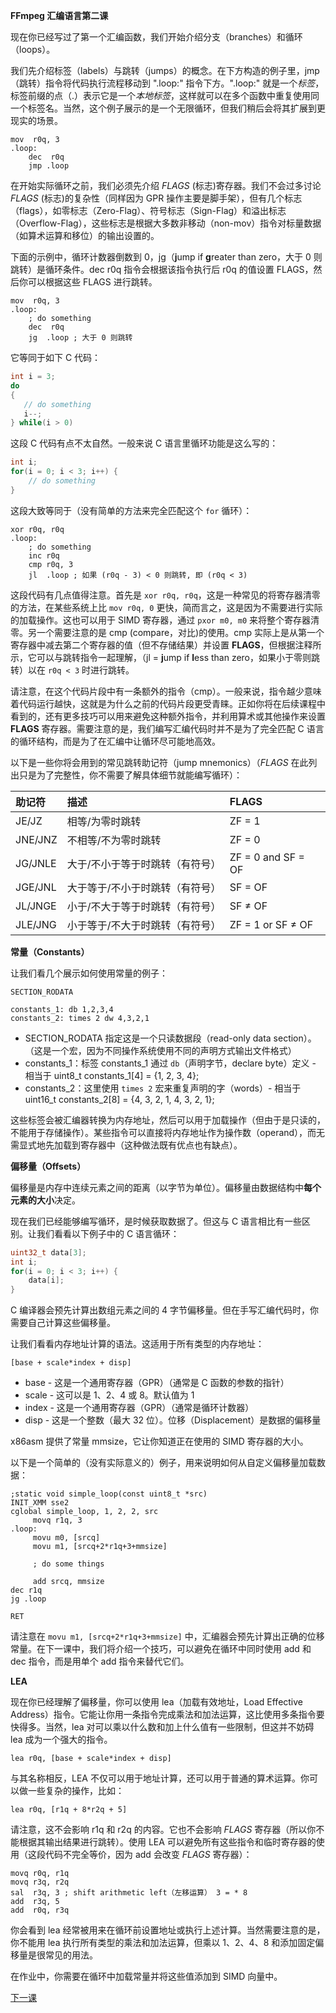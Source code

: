 **FFmpeg 汇编语言第二课**

现在你已经写过了第一个汇编函数，我们开始介绍分支（branches）和循环（loops）。

我们先介绍标签（labels）与跳转（jumps）的概念。在下方构造的例子里，jmp（跳转）指令将代码执行流程移动到 ".loop:" 指令下方。".loop:" 就是一个*标签*，标签前缀的点（.）表示它是一个*本地标签*，这样就可以在多个函数中重复使用同一个标签名。当然，这个例子展示的是一个无限循环，但我们稍后会将其扩展到更现实的场景。

```assembly
mov  r0q, 3
.loop:
    dec  r0q
    jmp .loop
```

在开始实际循环之前，我们必须先介绍 *FLAGS* (标志)寄存器。我们不会过多讨论 *FLAGS* (标志)的复杂性（同样因为 GPR 操作主要是脚手架），但有几个标志（flags），如零标志（Zero-Flag）、符号标志（Sign-Flag）和溢出标志（Overflow-Flag），这些标志是根据大多数非移动（non-mov）指令对标量数据（如算术运算和移位）的输出设置的。

下面的示例中，循环计数器倒数到 0，jg（**j**ump if **g**reater than zero，大于 0 则跳转）是循环条件。dec r0q 指令会根据该指令执行后 r0q 的值设置 FLAGS，然后你可以根据这些 FLAGS 进行跳转。

```assembly
mov  r0q, 3
.loop:
    ; do something
    dec  r0q
    jg  .loop ; 大于 0 则跳转
```

它等同于如下 C 代码：

```c
int i = 3;
do
{
   // do something
   i--;
} while(i > 0)
```

这段 C 代码有点不太自然。一般来说 C 语言里循环功能是这么写的：

```c
int i;
for(i = 0; i < 3; i++) {
    // do something
}
```

这段大致等同于（没有简单的方法来完全匹配这个 ```for``` 循环）：

```assembly
xor r0q, r0q
.loop:
    ; do something
    inc r0q
    cmp r0q, 3
    jl  .loop ; 如果 (r0q - 3) < 0 则跳转, 即 (r0q < 3)
```

这段代码有几点值得注意。首先是 ```xor r0q, r0q```，这是一种常见的将寄存器清零的方法，在某些系统上比 ```mov r0q, 0``` 更快，简而言之，这是因为不需要进行实际的加载操作。这也可以用于 SIMD 寄存器，通过 ```pxor m0, m0``` 来将整个寄存器清零。另一个需要注意的是 cmp (compare，对比)的使用。cmp 实际上是从第一个寄存器中减去第二个寄存器的值（但不存储结果）并设置 **FLAGS**，但根据注释所示，它可以与跳转指令一起理解，（jl = **j**ump if **l**ess than zero，如果小于零则跳转）以在 ```r0q < 3``` 时进行跳转。

请注意，在这个代码片段中有一条额外的指令（cmp）。一般来说，指令越少意味着代码运行越快，这就是为什么之前的代码片段更受青睐。正如你将在后续课程中看到的，还有更多技巧可以用来避免这种额外指令，并利用算术或其他操作来设置 **FLAGS** 寄存器。需要注意的是，我们编写汇编代码时并不是为了完全匹配 C 语言的循环结构，而是为了在汇编中让循环尽可能地高效。

以下是一些你将会用到的常见跳转助记符（jump mnemonics）（*FLAGS* 在此列出只是为了完整性，你不需要了解具体细节就能编写循环）：

| 助记符 | 描述  | FLAGS |
| :---- | :---- | :---- |
| JE/JZ | 相等/为零时跳转 | ZF = 1 |
| JNE/JNZ | 不相等/不为零时跳转 | ZF = 0 |
| JG/JNLE | 大于/不小于等于时跳转（有符号） | ZF = 0 and SF = OF |
| JGE/JNL | 大于等于/不小于时跳转（有符号） | SF = OF |
| JL/JNGE | 小于/不大于等于时跳转（有符号） | SF ≠ OF |
| JLE/JNG | 小于等于/不大于时跳转（有符号） | ZF = 1 or SF ≠ OF |

**常量（Constants）**

让我们看几个展示如何使用常量的例子：

```assembly
SECTION_RODATA

constants_1: db 1,2,3,4
constants_2: times 2 dw 4,3,2,1
```

* SECTION_RODATA 指定这是一个只读数据段（read-only data section）。（这是一个宏，因为不同操作系统使用不同的声明方式输出文件格式）
* constants_1：标签 constants_1 通过 ```db```（声明字节，declare byte）定义 - 相当于 uint8_t constants_1[4] = {1, 2, 3, 4};
* constants_2：这里使用 ```times 2``` 宏来重复声明的字（words）- 相当于 uint16_t constants_2[8] = {4, 3, 2, 1, 4, 3, 2, 1};

这些标签会被汇编器转换为内存地址，然后可以用于加载操作（但由于是只读的，不能用于存储操作）。某些指令可以直接将内存地址作为操作数（operand），而无需显式地先加载到寄存器中（这种做法既有优点也有缺点）。

**偏移量（Offsets）**

偏移量是内存中连续元素之间的距离（以字节为单位）。偏移量由数据结构中**每个元素的大小**决定。

现在我们已经能够编写循环，是时候获取数据了。但这与 C 语言相比有一些区别。让我们看看以下例子中的 C 语言循环：

```c
uint32_t data[3];
int i;
for(i = 0; i < 3; i++) {
    data[i];
}
```

C 编译器会预先计算出数组元素之间的 4 字节偏移量。但在手写汇编代码时，你需要自己计算这些偏移量。

让我们看看内存地址计算的语法。这适用于所有类型的内存地址：

```assembly
[base + scale*index + disp]
```

* base - 这是一个通用寄存器（GPR）（通常是 C 函数的参数的指针）
* scale - 这可以是 1、2、4 或 8。默认值为 1
* index - 这是一个通用寄存器（GPR）（通常是循环计数器）
* disp - 这是一个整数（最大 32 位）。位移（Displacement）是数据的偏移量

x86asm 提供了常量 mmsize，它让你知道正在使用的 SIMD 寄存器的大小。

以下是一个简单的（没有实际意义的）例子，用来说明如何从自定义偏移量加载数据：

```assembly
;static void simple_loop(const uint8_t *src)
INIT_XMM sse2
cglobal simple_loop, 1, 2, 2, src
     movq r1q, 3
.loop:
     movu m0, [srcq]
     movu m1, [srcq+2*r1q+3+mmsize]

     ; do some things

     add srcq, mmsize
dec r1q
jg .loop

RET
```

请注意在 ```movu m1, [srcq+2*r1q+3+mmsize]``` 中，汇编器会预先计算出正确的位移常量。在下一课中，我们将介绍一个技巧，可以避免在循环中同时使用 add 和 dec 指令，而是用单个 add 指令来替代它们。

**LEA**

现在你已经理解了偏移量，你可以使用 lea（加载有效地址，Load Effective Address）指令。它能让你用一条指令完成乘法和加法运算，这比使用多条指令要快得多。当然，lea 对可以乘以什么数和加上什么值有一些限制，但这并不妨碍 lea 成为一个强大的指令。

```assembly
lea r0q, [base + scale*index + disp]
```

与其名称相反，LEA 不仅可以用于地址计算，还可以用于普通的算术运算。你可以做一些复杂的操作，比如：

```assembly
lea r0q, [r1q + 8*r2q + 5]
```

请注意，这不会影响 r1q 和 r2q 的内容。它也不会影响 *FLAGS* 寄存器（所以你不能根据其输出结果进行跳转）。使用 LEA 可以避免所有这些指令和临时寄存器的使用（这段代码不完全等价，因为 add 会改变 *FLAGS* 寄存器）：

```assembly
movq r0q, r1q
movq r3q, r2q
sal  r3q, 3 ; shift arithmetic left（左移运算） 3 = * 8
add  r3q, 5
add  r0q, r3q
```

你会看到 lea 经常被用来在循环前设置地址或执行上述计算。当然需要注意的是，你不能用 lea 执行所有类型的乘法和加法运算，但乘以 1、2、4、8 和添加固定偏移量是很常见的用法。

在作业中，你需要在循环中加载常量并将这些值添加到 SIMD 向量中。

[下一课](../lesson_03/index_zh-hans.md)

